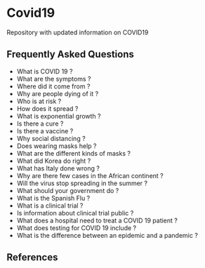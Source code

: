 # Covid19
Repository with updated information on COVID19
## Frequently Asked Questions
* What is COVID 19 ?
* What are the symptoms ?
* Where did it come from ?
* Why are people dying of it ?
* Who is at risk ?
* How does it spread ?
* What is exponential growth ?
* Is there a cure ?
* Is there a vaccine ?
* Why social distancing ?
* Does wearing masks help ?
* What are the different kinds of masks ?
* What did Korea do right ?
* What has Italy done wrong ?
* Why are there few cases in the African continent ?
* Will the virus stop spreading in the summer ?
* What should your government do ?
* What is the Spanish Flu ?
* What is a clinical trial ?
* Is information about clinical trial public ?
* What does a hospital need to treat a COVID 19 patient ?
* What does testing for COVID 19 include ?
* What is the difference between an epidemic and a pandemic ?
## References

